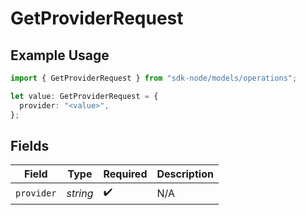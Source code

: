 # GetProviderRequest

## Example Usage

```typescript
import { GetProviderRequest } from "sdk-node/models/operations";

let value: GetProviderRequest = {
  provider: "<value>",
};
```

## Fields

| Field              | Type               | Required           | Description        |
| ------------------ | ------------------ | ------------------ | ------------------ |
| `provider`         | *string*           | :heavy_check_mark: | N/A                |
